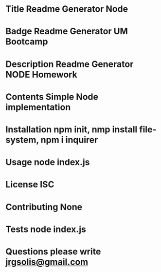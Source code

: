 
  # Title Readme Generator Node
  # Badge Readme Generator UM Bootcamp
  # Description Readme Generator NODE Homework
  # Contents Simple Node implementation
  # Installation npm init, nmp install file-system, npm i inquirer
  # Usage node index.js
  # License ISC
  # Contributing None
  # Tests node index.js
  # Questions please write jrgsolis@gmail.com


  
